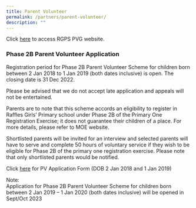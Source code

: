 ```yaml
---
title: Parent Volunteer
permalink: /partners/parent-volunteer/
description: ""
---
```

Click [here](http://www.rgpspvg.org/) to access RGPS PVG website. 

### Phase 2B Parent Volunteer Application


  
Registration period for Phase 2B Parent Volunteer Scheme for children born between 2 Jan 2018 to 1 Jan 2019 (both dates inclusive) is open. The closing date is 31 Dec 2022.  
  
Please be advised that we do not accept late application and appeals will not be entertained.  
  
Parents are to note that this scheme accords an eligibility to register in Raffles Girls’ Primary school under Phase 2B of the Primary One Registration Exercise; it does not guarantee their children of a place. For more details, please refer to MOE website.  
  
Shortlisted parents will be invited for an interview and selected parents will have to serve and complete 50 hours of voluntary service if they wish to be eligible for Phase 2B of the primary one registration exercise. Please note that only shortlisted parents would be notified.  
  
Click [here](https://form.gov.sg/614820f34a4bca0012380af4) for PV Application Form (DOB 2 Jan 2018 and 1 Jan 2019)  
  
Note:  
Application for Phase 2B Parent Volunteer Scheme for children born between 2 Jan 2019 – 1 Jan 2020 (both dates inclusive) will be opened in Sept/Oct 2023